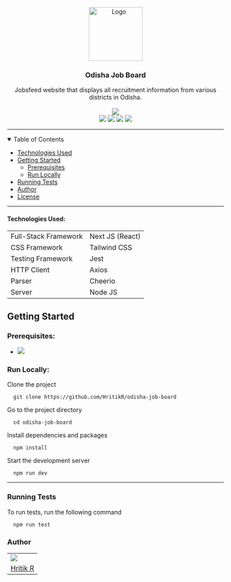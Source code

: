 <div align="center">
   <a href="https://github.com/HritikR/odisha-job-board">
      <img src="https://i.imgur.com/NxRIh7E.png" alt="Logo" width="125" height="125">
   </a>
</div>
<div align="center">
   <h3>Odisha Job Board</h3>
   Jobsfeed website that displays all recruitment information from various districts in Odisha.
</div>
<br>
<div align="center">
   <img
      src="https://img.shields.io/badge/Made%20With%20%E2%9D%A4%EF%B8%8F%20By-Hritik%20R-blue?style=for-the-badge&logo=appveyor">
   <br>
   <img src="https://img.shields.io/badge/Next-black?style=for-the-badge&logo=next.js&logoColor=white">
   <img src="https://img.shields.io/badge/react-%2320232a.svg?style=for-the-badge&logo=react&logoColor=%2361DAFB">
   <img
      src="https://img.shields.io/badge/tailwindcss-%2338B2AC.svg?style=for-the-badge&logo=tailwind-css&logoColor=white">
   <img src="https://img.shields.io/badge/-jest-%23C21325?style=for-the-badge&logo=jest&logoColor=white">
</div>
<hr>
<details open="open">
   <summary>Table of Contents</summary>
   <ul>
      <li><a href="#technologies-used">Technologies Used</a></li>
      <li><a href="#getting-started">Getting Started</a>
         <ul>
            <li><a href="#prerequisites">Prerequisites</a></li>
            <li><a href="#run-locally">Run Locally</a></li>
         </ul>
      </li>
      <li><a href="#running-test">Running Tests</a></li>
      <li><a href="#author">Author</a></li>
      <li><a href="#license">License</a></li>
   </ul>

</details>
<hr>
<h4 id="technologies-used"> Technologies Used: </h4>
<table>
   <tr>
      <td>Full-Stack Framework</td>
      <td>Next JS (React)</td>
   </tr>
   <tr>
      <td>CSS Framework</td>
      <td>Tailwind CSS</td>
   </tr>
   <tr>
      <td>Testing Framework</td>
      <td>Jest</td>
   </tr>
   <tr>
      <td>HTTP Client</td>
      <td>Axios</td>
   </tr>
   <tr>
      <td>Parser</td>
      <td>Cheerio</td>
   </tr>
   <tr>
      <td>Server</td>
      <td>Node JS</td>
   </tr>
</table>
<h2 id="getting-started"> Getting Started </h2>
<h3 id="prerequisites"> Prerequisites: </h3>
<ul>
   <li><img src="https://img.shields.io/badge/node.js-6DA55F?style=for-the-badge&logo=node.js&logoColor=white"> </li>
</ul>
<h3 id="run-locally"> Run Locally: </h3>
<p> Clone the project</p>
<pre><code class="lang-bash">  git <span class="hljs-keyword">clone</span> <span class="hljs-title">https</span>://github.com/HritikR/odisha-job-board
</code></pre>
<p>Go to the project directory</p>
<pre><code class="lang-bash">  <span class="hljs-built_in">cd</span> odisha-job-board
</code></pre>
<p>Install dependencies and packages</p>
<pre><code class="lang-bash">  npm <span class="hljs-keyword">install</span>
</code></pre>
<p>Start the development server</p>
<pre><code class="lang-bash">  npm <span class="hljs-keyword">run</span><span class="bash"> dev</span>
</code></pre>

<hr>

<h3 id="running-test">Running Tests</h3>
<p>To run tests, run the following command</p>
<pre><code class="lang-bash">  npm <span class="hljs-keyword">run</span><span class="bash"> <span class="hljs-built_in">test</span></span>
</code></pre>

<h3 id="author"> Author </h3>
<table>
   <tr>
      <td><img src="https://avatars.githubusercontent.com/u/35923605?s=64"></td>
   </tr>
   <tr>
      <td><a href="http://github.com/HritikR">Hritik R</a></td>
   </tr>
</table>